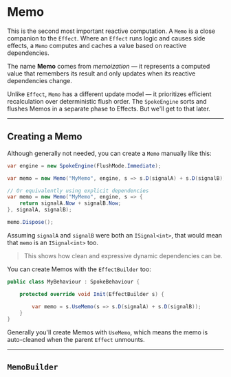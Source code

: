 # Memo

This is the second most important reactive computation. A `Memo` is a close companion to the `Effect`. Where an `Effect` runs logic and causes side effects, a `Memo` computes and caches a value based on reactive dependencies.

The name **Memo** comes from _memoization_ — it represents a computed value that remembers its result and only updates when its reactive dependencies change.

Unlike `Effect`, `Memo` has a different update model — it prioritizes efficient recalculation over deterministic flush order. The `SpokeEngine` sorts and flushes Memos in a separate phase to Effects. But we'll get to that later.

---

## Creating a Memo

Although generally not needed, you can create a `Memo` manually like this:

```csharp
var engine = new SpokeEngine(FlushMode.Immediate);

var memo = new Memo("MyMemo", engine, s => s.D(signalA) + s.D(signalB));

// Or equivalently using explicit dependencies
var memo = new Memo("MyMemo", engine, s => {
    return signalA.Now + signalB.Now;
}, signalA, signalB);

memo.Dispose();
```

Assuming `signalA` and `signalB` were both an `ISignal<int>`, that would mean that `memo` is an `ISignal<int>` too.

> This shows how clean and expressive dynamic dependencies can be.

You can create Memos with the `EffectBuilder` too:

```csharp
public class MyBehaviour : SpokeBehaviour {

    protected override void Init(EffectBuilder s) {

        var memo = s.UseMemo(s => s.D(signalA) + s.D(signalB));
    }
}
```

Generally you'll create Memos with `UseMemo`, which means the memo is auto-cleaned when the parent `Effect` unmounts.

---

## `MemoBuilder`
